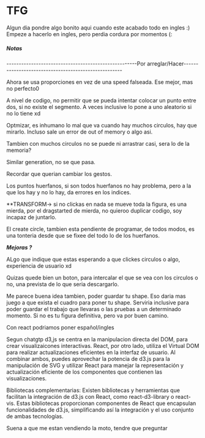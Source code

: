 # TFG

Algun dia pondre algo bonito aqui cuando este acabado todo en ingles :) Empeze a hacerlo en ingles, pero perdia cordura por momentos (:

##### Notas ####

-----------------------------------------------------Por arreglar/Hacer-----------------------------------------------------


Ahora se usa proporciones en vez de una speed falseada. Ese mejor, mas no perfecto0

A nivel de codigo, no permitir que se pueda intentar colocar un punto entre dos, si no existe el segmento. A veces inclusive lo pone a uno aleatorio si no lo tiene xd

Optmizar, es inhumano lo mal que va cuando hay muchos circulos, hay que mirarlo. Incluso sale un error de out of memory o algo asi.

Tambien con muchos circulos no se puede ni arrastrar casi, sera lo de la memoria?

Similar generation, no se que pasa.

Recordar que querian cambiar los gestos.

Los puntos huerfanos, si son todos huerfanos no hay problema, pero a la que los hay y no lo hay, da errores en los indices.

**TRANSFORM-> si no clickas en nada se mueve toda la figura, es una mierda, por el dragstarted de mierda, no quieroo duplicar codigo, soy incapaz de juntarlo.

El create circle, tambien esta pendiente de programar, de todos modos, es una tonteria desde que se fixee del todo lo de los huerfanos.

*******************************************************Mejoras ?*******************************************************

ALgo que indique que estas esperando a que clickes circulos o algo, experiencia de usuario xd

Quizas quede bien un boton, para intercalar el que se vea con los circulos o no, una prevista de lo que seria descargarlo.

Me parece buena idea tambien, poder guardar tu shape. Eso daria mas juego a que exista el cuadro para poner tu shape.
Serviria inclusive para poder guardar el trabajo que llevaras o las pruebas a un determinado momento. Si no es tu figura definitiva,
pero va por buen camino.

Con react podriamos poner español/ingles

Segun chatgtp d3,js se centra en la manipulacion directa del DOM, para crear visualizaicones interactivas. 
React, por otro lado, utiliza el Virtual DOM para realizar actualizaciones eficientes en la interfaz de usuario. 
Al combinar ambos, puedes aprovechar la potencia de d3.js para la manipulación de SVG y utilizar React para manejar la representación 
y actualización eficiente de los componentes que contienen las visualizaciones.

Bibliotecas complementarias: Existen bibliotecas y herramientas que facilitan la integración de d3.js con React, como react-d3-library
o react-vis. Estas bibliotecas proporcionan componentes de React que encapsulan funcionalidades de d3.js, simplificando así la 
integración y el uso conjunto de ambas tecnologías.

Suena a que me estan vendiendo la moto, tendre que preguntar